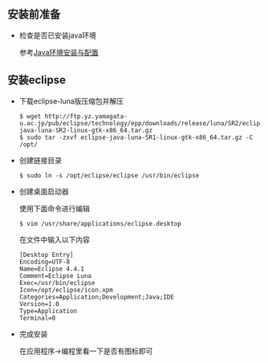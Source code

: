 安装前准备
----
* 检查是否已安装java环境

    参考[Java环境安装与配置](https://github.com/zhushh/Note/blob/master/note_of_distributed_course/java%E7%8E%AF%E5%A2%83%E5%AE%89%E8%A3%85%E4%B8%8E%E9%85%8D%E7%BD%AE.md)

安装eclipse
----

* 下载eclipse-luna版压缩包并解压

    ```
    $ wget http://ftp.yz.yamagata-u.ac.jp/pub/eclipse/technology/epp/downloads/release/luna/SR2/eclipse-java-luna-SR2-linux-gtk-x86_64.tar.gz
    $ sudo tar -zxvf eclipse-java-luna-SR1-linux-gtk-x86_64.tar.gz -C /opt/
    ```

* 创建链接目录

    ```
    $ sudo ln -s /opt/eclipse/eclipse /usr/bin/eclipse 
    ```
    
* 创建桌面启动器

    使用下面命令进行编辑
    ```
    $ vim /usr/share/applications/eclipse.desktop
    ```
    在文件中输入以下内容
    ```
    [Desktop Entry]
    Encoding=UTF-8
    Name=Eclipse 4.4.1
    Comment=Eclipse Luna
    Exec=/usr/bin/eclipse
    Icon=/opt/eclipse/icon.xpm
    Categories=Application;Development;Java;IDE
    Version=1.0
    Type=Application
    Terminal=0
    ```
    
* 完成安装

    在应用程序->编程里看一下是否有图标即可
 
